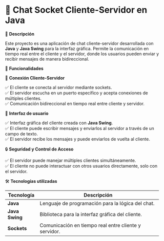 # 💬 Chat Socket Cliente-Servidor en Java

📌 **Descripción**

Este proyecto es una aplicación de chat cliente-servidor desarrollada con **Java** y **Java Swing** para la interfaz gráfica. Permite la comunicación en tiempo real entre el cliente y el servidor, donde los usuarios pueden enviar y recibir mensajes de manera bidireccional.

🚀 **Funcionalidades**

👥 **Conexión Cliente-Servidor**

✅ El cliente se conecta al servidor mediante sockets.  
✅ El servidor escucha en un puerto específico y acepta conexiones de múltiples clientes.  
✅ Comunicación bidireccional en tiempo real entre cliente y servidor.

💬 **Interfaz de usuario**

✅ Interfaz gráfica del cliente creada con **Java Swing**.  
✅ El cliente puede escribir mensajes y enviarlos al servidor a través de un campo de texto.  
✅ El servidor recibe los mensajes y puede enviarlos de vuelta al cliente.

🔒 **Seguridad y Control de Acceso**

✅ El servidor puede manejar múltiples clientes simultáneamente.  
✅ El cliente no puede interactuar con otros usuarios directamente, solo con el servidor.

🛠️ **Tecnologías utilizadas**

| Tecnología   | Descripción                                |
|--------------|--------------------------------------------|
| **Java**     | Lenguaje de programación para la lógica del chat. |
| **Java Swing** | Biblioteca para la interfaz gráfica del cliente. |
| **Sockets**  | Comunicación en tiempo real entre cliente y servidor. |




